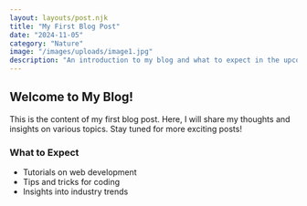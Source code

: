 ```yaml
---
layout: layouts/post.njk
title: "My First Blog Post"
date: "2024-11-05"
category: "Nature"
image: "/images/uploads/image1.jpg"
description: "An introduction to my blog and what to expect in the upcoming posts."
---
```


## Welcome to My Blog!

This is the content of my first blog post. Here, I will share my thoughts and insights on various topics. Stay tuned for more exciting posts!

### What to Expect

- Tutorials on web development
- Tips and tricks for coding
- Insights into industry trends